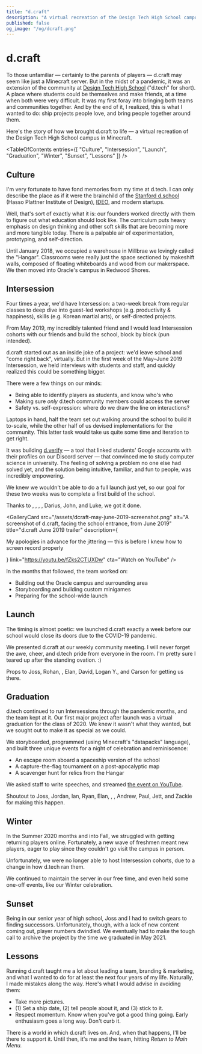 ```yaml
---
title: "d.craft"
description: "A virtual recreation of the Design Tech High School campus in Minecraft, bringing students together in distanced times."
published: false
og_image: "/og/dcraft.png"
---
```


# d.craft

To those unfamiliar — certainly to the parents of players — d.craft may seem like just a Minecraft server. But in the midst of a pandemic, it was an extension of the community at [Design Tech High School](https://designtechhighschool.org) ("d.tech" for short). A place where students could be themselves and make friends, at a time when both were very difficult. It was my first foray into bringing both teams and communities together. And by the end of it, I realized, this is what I wanted to do: ship projects people love, and bring people together around them.

Here's the story of how we brought d.craft to life — a virtual recreation of the Design Tech High School campus in Minecraft.

<Spacer size={16} />

<GalleryCard
  src="/og/dcraft.png"
  alt="A screenshot of d.craft, facing the Design Tech High School front entrance"
/>

<Spacer size={16} />

<TableOfContents
  entries={[
    "Culture",
    "Intersession",
    "Launch",
    "Graduation",
    "Winter",
    "Sunset",
    "Lessons"
  ]}
/>

## Culture

I'm very fortunate to have fond memories from my time at d.tech. I can only describe the place as if it were the brainchild of the [Stanford d.school](https://dschool.stanford.edu) (Hasso Plattner Institute of Design), [IDEO](https://ideo.com), and modern startups.

Well, that's sort of exactly what it is: our founders worked directly with them to figure out what education should look like. The curriculum puts heavy emphasis on design thinking and other soft skills that are becoming more and more tangible today. There is a palpable air of experimentation, prototyping, and self-direction.

Until January 2018, we occupied a warehouse in Millbrae we lovingly called the "Hangar". Classrooms were really just the space sectioned by makeshift walls, composed of floating whiteboards and wood from our makerspace. We then moved into Oracle's campus in Redwood Shores.

## Intersession

Four times a year, we'd have Intersession: a two-week break from regular classes to deep dive into guest-led workshops (e.g. productivity & happiness), skills (e.g. Korean martial arts), or self-directed projects.

From May 2019, my incredibly talented friend <Mention name="Joss" avatar="/avatars/joss.jpg" link="https://jossettrick.com" /> and I would lead Intersession cohorts with our friends and build the school, block by block (pun intended).

d.craft started out as an inside joke of a project: we'd leave school and "come right back", virtually. But in the first week of the May–June 2019 Intersession, we held interviews with students and staff, and quickly realized this could be something bigger.

<Spacer size={16} />

<GalleryCard
  title="The team goes over considerations for building a safe online community with a d.tech staff member"
  src="/assets/dcraft-whiteboard-julie.JPG"
/>

There were a few things on our minds:

- Being able to identify players as students, and know who's who
- Making sure *only* d.tech community members could access the server
- Safety vs. self-expression: where do we draw the line on interactions?

<Spacer size={16} />

<GalleryCard
  src="/assets/dcraft-whiteboard.JPG"
  alt="The whiteboard at the end of one of our interviews with d.tech staff, discussing the considerations mentioned above"
/>

<Spacer size={16} />

Laptops in hand, half the team set out walking around the school to build it to-scale, while the other half of us devised implementations for the community. This latter task would take us quite some time and iteration to get right.

It was building [d.verify](https://youtu.be/irHC1w0K2G4) — a tool that linked students' Google accounts with their profiles on our Discord server — that convinced me to study computer science in university. The feeling of solving a problem no one else had solved yet, and the solution being intuitive, familiar, and fun to people, was incredibly empowering.

We knew we wouldn't be able to do a full launch just yet, so our goal for these two weeks was to complete a first build of the school.

Thanks to <Mention name="Jordan" avatar="/avatars/jordan.jpeg" link="https://linkedin.com/in/jordan-cen" />, <Mention name="Rohan" avatar="/avatars/rohan.jpeg" link="https://linkedin.com/in/therohankumar" />, <Mention name="Ian" avatar="/avatars/ian.jpg" link="https://iankwuan.com" />, <Mention name="Aidan C." avatar="/avatars/aidan-c.jpeg" link="https://linkedin.com/in/aidan-n-chen" />, Darius, John, and Luke, we got it done.

<GalleryCard
  src="/assets/dcraft-may-june-2019-screenshot.png"
  alt="A screenshot of d.craft, facing the school entrance, from June 2019"
  title="d.craft June 2019 trailer"
  description={<p>My apologies in advance for the jittering — this is before I knew how to screen record properly</p>}
  link="https://youtu.be/fZks2CTUXDw"
  cta="Watch on YouTube"
/>

<Spacer size={16} />

In the months that followed, the team worked on:

- Building out the Oracle campus and surrounding area
- Storyboarding and building custom minigames
- Preparing for the school-wide launch

<Spacer size={16} />

<Grid columns={3}>
  <GalleryCard
    src="/assets/dcraft-oracle-parkway.png"
    alt="A screenshot of Oracle Parkway on d.craft"
  />
  <GalleryCard
    src="/assets/dcraft-bedwars.png"
    alt="A screenshot of a custom-made Bedwars map on d.craft"
  />
  <GalleryCard
    src="/assets/dcraft-factions-spawn.png"
    alt="A screenshot of a custom-made Factions map on d.craft"
  />
</Grid>

<Spacer size={16} />

## Launch

The timing is almost poetic: we launched d.craft exactly a week before our school would close its doors due to the COVID-19 pandemic.

We presented d.craft at our weekly community meeting. I will never forget the awe, cheer, and d.tech pride from everyone in the room. I'm pretty sure I teared up after the standing ovation. :)

<GalleryCard
  src="/assets/dcraft-march-2020-screenshot.png"
  alt="A screenshot from March 2020 taken on d.craft of the school from above"
  title="d.craft March 2020 trailer"
  link="https://youtu.be/cG9HXfy7Gq8"
  cta="Watch on YouTube"
/>

<Spacer size={16} />

Props to Joss, Rohan, <Mention name="Ryan" avatar="/avatars/ryan.jpeg" link="https://linkedin.com/in/ryan-t-ting" />, Elan, David, Logan Y., and Carson for getting us there.

## Graduation

d.tech continued to run Intersessions through the pandemic months, and the team kept at it. Our first major project after launch was a virtual graduation for the class of 2020. We knew it wasn't what they wanted, but we sought out to make it as special as we could.

We storyboarded, programmed (using Minecraft's "datapacks" language), and built three unique events for a night of celebration and reminiscence:

- An escape room aboard a spaceship version of the school
- A capture-the-flag tournament on a post-apocalyptic map
- A scavenger hunt for relics from the Hangar

<Spacer size={16} />

<Grid columns={3}>
  <GalleryCard
    src="/assets/dcraft-grad-event-1.gif"
    alt="A gif of the escape room event"
  />
  <GalleryCard
    src="/assets/dcraft-grad-event-2.gif"
    alt="A gif of the capture-the-flag event"
  />
  <GalleryCard
    src="/assets/dcraft-grad-event-3.gif"
    alt="A gif of the scavenger hunt event"
  />
</Grid>

<Spacer size={16} />

We asked staff to write speeches, and streamed [the event on YouTube](https://youtube.com/live/6h_YXoyp6d0).

Shoutout to Joss, Jordan, Ian, Ryan, Elan, <Mention name="Aidan H." avatar="/avatars/aidan-h.jpg" link="https://linkedin.com/in/aidan-hsiao-9b18a223a" />, <Mention name="Logan J." avatar="/avatars/logan.jpeg" link="https://linkedin.com/in/logan-john-a2a969228" />, Andrew, Paul, Jett, and Zackie for making this happen.

## Winter

In the Summer 2020 months and into Fall, we struggled with getting returning players online. Fortunately, a new wave of freshmen meant new players, eager to play since they couldn't go visit the campus in person.

Unfortunately, we were no longer able to host Intersession cohorts, due to a change in how d.tech ran them.

We continued to maintain the server in our free time, and even held some one-off events, like our Winter celebration.

<Spacer size={16} />

<Grid columns={3}>
  <GalleryCard
    src="/assets/dcraft-winter-exterior.png"
    alt="A screenshot of the Winter map (exterior) on d.craft"
  />
  <GalleryCard
    src="/assets/dcraft-winter-interior.png"
    alt="A screenshot of the Winter map (interior) on d.craft"
  />
  <GalleryCard
    src="/assets/dcraft-winter-dragon.png"
    alt="A screenshot of the Winter map (dragon) on d.craft"
  />
</Grid>

<Spacer size={16} />

## Sunset

Being in our senior year of high school, Joss and I had to switch gears to finding successors. Unfortunately, though, with a lack of new content coming out, player numbers dwindled. We eventually had to make the tough call to archive the project by the time we graduated in May 2021.

## Lessons

Running d.craft taught me a lot about leading a team, branding & marketing, and what I wanted to do for at least the next four years of my life. Naturally, I made mistakes along the way. Here's what I would advise in avoiding them:

- Take more pictures.
- (1) Set a ship date, (2) tell people about it, and (3) stick to it.
- Respect momentum. Know when you've got a good thing going. Early enthusiasm goes a long way. Don't curb it.

<Spacer size={16} />

There is a world in which d.craft lives on. And, when that happens, I'll be there to support it. Until then, it's me and the team, hitting *Return to Main Menu.*

<Spacer size={16} />

<GalleryCard
  src="/assets/dcraft-team.png"
  alt="A screenshot of the d.craft team in-game"
/>
